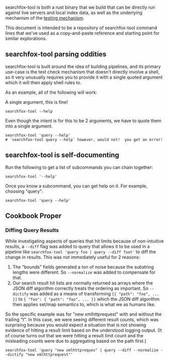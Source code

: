 searchfox-tool is both a rust binary that we build that can be directly run
against live servers and local index data, as well as the underlying mechanism
of the [testing mechanism](testing-checks.md).

This document is intended to be a repository of searchfox-tool command lines
that we've used as a copy-and-paste reference and starting point for similar
explorations.

## searchfox-tool parsing oddities

searchfox-tool is built around the idea of building pipelines, and its primary
use-case is the test check mechanism that doesn't directly involve a shell, so
it very unusually requires you to provide it with a single quoted argument which
it will then apply shell rules to.

As an example, all of the following will work:

A single argument, this is fine!
```
searchfox-tool --help
```

Even though the intent is for this to be 2 arguments, we have to quote them into
a single argument.
```
searchfox-tool 'query --help'
# `searchfox-tool query --help` however, would not!  you get an error!
```

## searchfox-tool is self-documenting

Run the following to get a list of subcommands you can chain together:
```
searchfox-tool '--help'
```

Once you know a subcommand, you can get help on it.  For example, choosing
"query":
```
searchfox-tool 'query --help'
```

## Cookbook Proper

### Diffing Query Results

While investigating aspects of queries that hit limits because of non-intuitive
results, a `--diff` flag was added to query that allows it to be used in a
pipeline like `searchfox-tool 'query foo | query --diff foot'` to diff the
change in results.  This was not immediately useful for 2 reasons:
1. The "bounds" fields generated a ton of noise because the substring lengths
   were different.  So `--normalize` was added to compensate for that.
2. Our search result hit lists are normally returned as arrays where the JSON
   diff algorithm correctly treats the ordering as important.  So `--dictify`
   was added as a means of transforming `[{ "path": "foo", ... }]` to
   `{ "foo": { "path": "foo", ... }}` which the JSON diff algorithm then applies
   set/map semantics to, which is what we as humans like.

So the specific example was for "new xmlhttprequest" with and without the
trailing "t".  In this case, we were seeing different result counts, which was
surprising because you would expect a situation that is not showing evidence of
hitting a result limit based on the understood logging output.  (It of course
turns out that we were hitting a result limit count and the misleading counts
were due to aggregating based on the path first.)

```
searchfox-tool 'query "new xmlhttpreques" | query --diff --normalize --dictify "new xmlhttprequest"'
```

